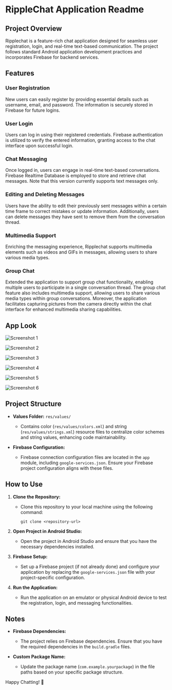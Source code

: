 # RippleChat Application Readme

## Project Overview

Ripplechat is a feature-rich chat application designed for seamless user registration, login, and real-time text-based communication. The project follows standard Android application development practices and incorporates Firebase for backend services.

## Features

### User Registration

New users can easily register by providing essential details such as username, email, and password. The information is securely stored in Firebase for future logins.

### User Login

Users can log in using their registered credentials. Firebase authentication is utilized to verify the entered information, granting access to the chat interface upon successful login.

### Chat Messaging

Once logged in, users can engage in real-time text-based conversations. Firebase Realtime Database is employed to store and retrieve chat messages. Note that this version currently supports text messages only.

### Editing and Deleting Messages

Users have the ability to edit their previously sent messages within a certain time frame to correct mistakes or update information. Additionally, users can delete messages they have sent to remove them from the conversation thread.

### Multimedia Support

Enriching the messaging experience, Ripplechat supports multimedia elements such as videos and GIFs in messages, allowing users to share various media types.

### Group Chat

Extended the application to support group chat functionality, enabling multiple users to participate in a single conversation thread. The group chat feature also includes multimedia support, allowing users to share various media types within group conversations. Moreover, the application facilitates capturing pictures from the camera directly within the chat interface for enhanced multimedia sharing capabilities.

## App Look

![Screenshot 1](https://drive.google.com/uc?export=view&id=1Cxq7GCif303gupB2TTI_66WA-nq8IllH)

![Screenshot 2](https://drive.google.com/uc?export=view&id=1sQEpnLsgCUsJVFjbZYiImPpMXM7pSLBC)

![Screenshot 3](https://drive.google.com/uc?export=view&id=1azDldKo5lPI4Qtv0BG3e-V0Ybwp4_dEs)

![Screenshot 4](https://drive.google.com/uc?export=view&id=1nF9rt2AYxdZkZ7r7jihPRU21j5vTgrRi)

![Screenshot 5](https://drive.google.com/uc?export=view&id=1OJufamP-gc4BjmpVAZ9qsykXIL_UXvz6)

![Screenshot 6](https://drive.google.com/uc?export=view&id=1DSDk-bj1sMd0CUiKu0XC1z690kswbUMO)

## Project Structure

- **Values Folder:** `res/values/`

  - Contains color (`res/values/colors.xml`) and string (`res/values/strings.xml`) resource files to centralize color schemes and string values, enhancing code maintainability.

- **Firebase Configuration:**
  - Firebase connection configuration files are located in the `app` module, including `google-services.json`. Ensure your Firebase project configuration aligns with these files.

## How to Use

1. **Clone the Repository:**

   - Clone this repository to your local machine using the following command:
     ```
     git clone <repository-url>
     ```

2. **Open Project in Android Studio:**

   - Open the project in Android Studio and ensure that you have the necessary dependencies installed.

3. **Firebase Setup:**

   - Set up a Firebase project (if not already done) and configure your application by replacing the `google-services.json` file with your project-specific configuration.

4. **Run the Application:**
   - Run the application on an emulator or physical Android device to test the registration, login, and messaging functionalities.

## Notes

- **Firebase Dependencies:**

  - The project relies on Firebase dependencies. Ensure that you have the required dependencies in the `build.gradle` files.

- **Custom Package Name:**
  - Update the package name (`com.example.yourpackage`) in the file paths based on your specific package structure.

Happy Chatting! 🚀
